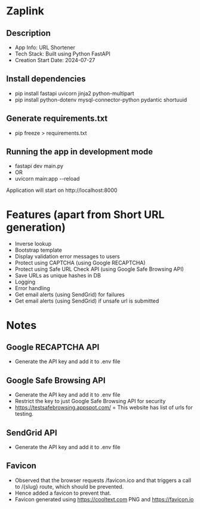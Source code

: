 # Zaplink

## Description
- App Info: URL Shortener
- Tech Stack: Built using Python FastAPI
- Creation Start Date: 2024-07-27

## Install dependencies
- pip install fastapi uvicorn jinja2 python-multipart
- pip install python-dotenv mysql-connector-python pydantic shortuuid

## Generate requirements.txt
- pip freeze > requirements.txt

## Running the app in development mode
- fastapi dev main.py
- OR
- uvicorn main:app --reload

Application will start on http://localhost:8000

# Features (apart from Short URL generation)
- Inverse lookup
- Bootstrap template
- Display validation error messages to users
- Protect using CAPTCHA (using Google RECAPTCHA)
- Protect using Safe URL Check API (using Google Safe Browsing API)
- Save URLs as unique hashes in DB
- Logging
- Error handling
- Get email alerts (using SendGrid) for failures
- Get email alerts (using SendGrid) if unsafe url is submitted

# Notes
## Google RECAPTCHA API
- Generate the API key and add it to .env file

## Google Safe Browsing API
- Generate the API key and add it to .env file
- Restrict the key to just Google Safe Browsing API for security
- https://testsafebrowsing.appspot.com/ = This website has list of urls for testing.

## SendGrid API
- Generate the API key and add it to .env file

## Favicon
- Observed that the browser requests /favicon.ico and that triggers a call to /{slug} route, which should be prevented.
- Hence added a favicon to prevent that.
- Favicon generated using https://cooltext.com PNG and https://favicon.io
